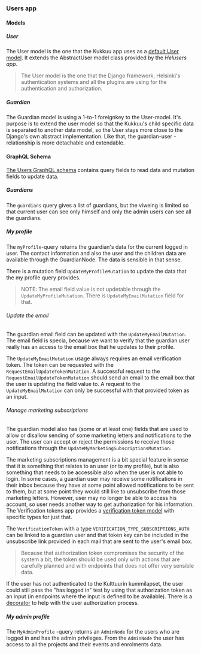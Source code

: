 ### Users app

#### Models

##### User

The User model is the one that the Kukkuu app uses as a [default User model](https://docs.djangoproject.com/en/3.2/topics/auth/customizing/#referencing-the-user-model). It extends the AbstractUser model class provided by the _Helusers app_.

> The User model is the one that the Django framework, Helsinki's authentication systems and all the plugins are using for the authentication and authorization.

##### Guardian

The Guardian model is using a 1-to-1 foreignkey to the User-model. It's purpose is to extend the user model so that the Kukkuu's child specific data is separated to another data model, so the User stays more close to the Django's own abstract implementation. Like that, the guardian-user -relationship is more detachable and extendable.

#### GraphQL Schema

[The Users GraphQL schema](./schema.py) contains query fields to read data and mutation fields to update data.

##### Guardians

The `guardians` query gives a list of guardians, but the viweing is limited so that current user can see only himself and only the admin users can see all the guardians.

##### My profile

The `myProfile`-query returns the guardian's data for the current logged in user. The contact information and also the user and the children data are available through the GuardianNode. The data is sensible in that sense.

There is a mutation field `UpdateMyProfileMutation` to update the data that the my profile query provides.

> NOTE: The email field value is not updetable through the `UpdateMyProfileMutation`. There is `UpdateMyEmailMutation` field for that.

###### Update the email

The guardian email field can be updated with the `UpdateMyEmailMutation`. The email field is specia, because we want to verify that the guardian user really has an access to the email box that he updates to their profile.

The `UpdateMyEmailMutation` usage always requires an email verification token. The token can be requested with the `RequestEmailUpdateTokenMutation`. A successful request to the `RequestEmailUpdateTokenMutation` should send an email to the email box that the user is updating the field value to. A request to the `UpdateMyEmailMutation` can only be successful with that provided token as an input.

###### Manage marketing subscriptions

The guardian model also has (some or at least one) fields that are used to allow or disallow sending of some marketing letters and notifications to the user. The user can accept or reject the permissions to receive those notifications through the `UpdateMyMarketingSubscriptionsMutation`.

The marketing subscriptions management is a bit special feature in sense that it is something that relates to an user (or to my profile), but is also something that needs to be accessible also when the user is not able to login. In some cases, a guardian user may receive some notifications in their inbox because they have at some point allowed notifications to be sent to them, but at some point they would still like to unsubscribe from those marketing letters. However, user may no longer be able to access his account, so user needs another way to get authorization for his information. The Verification tokens app provides a [verification token model](../verification_tokens/models.py) with specific types for just that.

The `VerificationToken` with a type `VERIFICATION_TYPE_SUBSCRIPTIONS_AUTH` can be linked to a guardian user and that token key can be included in the unsubscribe link provided in each mail that are sent to the user's email box.

> Because that authorization token compromises the security of the system a bit, the token should be used only with actions that are carefully planned and with endpoints that does not offer very sensible data.

If the user has not authenticated to the Kulttuurin kummilapset, the user could still pass the "has logged in" test by using that authorization token as an input (in endpoints where the input is defined to be available). There is a [decorator](../verification_tokens/decorators.py) to help with the user authorization process.

##### My admin profile

The `MyAdminProfile` -query returns an `AdminNode` for the users who are logged in and has the admin privileges. From the `AdminNode` the user has access to all the projects and their events and enrolments data.
